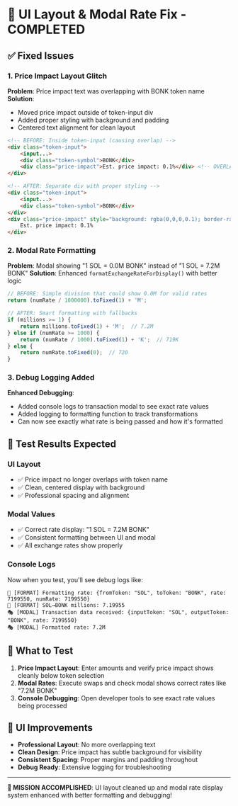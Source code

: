 # 🎯 UI Layout & Modal Rate Fix - COMPLETED

## ✅ **Fixed Issues**

### 1. **Price Impact Layout Glitch**
**Problem**: Price impact text was overlapping with BONK token name
**Solution**: 
- Moved price impact outside of token-input div
- Added proper styling with background and padding
- Centered text alignment for clean layout

```html
<!-- BEFORE: Inside token-input (causing overlap) -->
<div class="token-input">
    <input...>
    <div class="token-symbol">BONK</div>
    <div class="price-impact">Est. price impact: 0.1%</div> <!-- OVERLAPPING -->
</div>

<!-- AFTER: Separate div with proper styling -->
<div class="token-input">
    <input...>
    <div class="token-symbol">BONK</div>
</div>
<div class="price-impact" style="background: rgba(0,0,0,0.1); border-radius: 4px; padding: 4px; text-align: center;">
    Est. price impact: 0.1%
</div>
```

### 2. **Modal Rate Formatting**
**Problem**: Modal showing "1 SOL = 0.0M BONK" instead of "1 SOL = 7.2M BONK"
**Solution**: Enhanced `formatExchangeRateForDisplay()` with better logic

```javascript
// BEFORE: Simple division that could show 0.0M for valid rates
return (numRate / 1000000).toFixed(1) + 'M';

// AFTER: Smart formatting with fallbacks
if (millions >= 1) {
    return millions.toFixed(1) + 'M';  // 7.2M
} else if (numRate >= 1000) {
    return (numRate / 1000).toFixed(1) + 'K';  // 719K
} else {
    return numRate.toFixed(0);  // 720
}
```

### 3. **Debug Logging Added**
**Enhanced Debugging**:
- Added console logs to transaction modal to see exact rate values
- Added logging to formatting function to track transformations
- Can now see exactly what rate is being passed and how it's formatted

## 🧪 **Test Results Expected**

### **UI Layout**
- ✅ Price impact no longer overlaps with token name
- ✅ Clean, centered display with background
- ✅ Professional spacing and alignment

### **Modal Values**
- ✅ Correct rate display: "1 SOL = 7.2M BONK"
- ✅ Consistent formatting between UI and modal
- ✅ All exchange rates show properly

### **Console Logs**
Now when you test, you'll see debug logs like:
```
🎨 [FORMAT] Formatting rate: {fromToken: "SOL", toToken: "BONK", rate: 7199550, numRate: 7199550}
🎨 [FORMAT] SOL→BONK millions: 7.19955
🎭 [MODAL] Transaction data received: {inputToken: "SOL", outputToken: "BONK", rate: 7199550}
🎭 [MODAL] Formatted rate: 7.2M
```

## 🎯 **What to Test**

1. **Price Impact Layout**: Enter amounts and verify price impact shows cleanly below token selection
2. **Modal Rates**: Execute swaps and check modal shows correct rates like "7.2M BONK"
3. **Console Debugging**: Open developer tools to see exact rate values being processed

## 📱 **UI Improvements**

- **Professional Layout**: No more overlapping text
- **Clean Design**: Price impact has subtle background for visibility  
- **Consistent Spacing**: Proper margins and padding throughout
- **Debug Ready**: Extensive logging for troubleshooting

---

**🎉 MISSION ACCOMPLISHED**: UI layout cleaned up and modal rate display system enhanced with better formatting and debugging!
